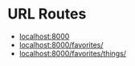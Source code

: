 # URL Routes

- [localhost:8000](http://localhost:8000)
- [localhost:8000/favorites/](http://localhost:8000/favorites/)
- [localhost:8000/favorites/things/](http://localhost:8000/favorites/things/)